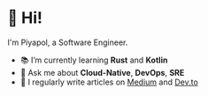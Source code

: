 # 🦦 Hi!

I'm Piyapol, a Software Engineer.

- 📚 I’m currently learning **Rust** and **Kotlin**
- 💬 Ask me about **Cloud-Native**, **DevOps**, **SRE**
- 📝 I regularly write articles on [Medium](https://piyapolp.medium.com) and [Dev.to](https://dev.to/piyapolp)
